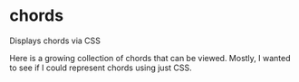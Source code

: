 # chords
Displays chords via CSS

Here is a growing collection of chords that can be viewed.  Mostly, I wanted to see if I could represent chords using just CSS.
